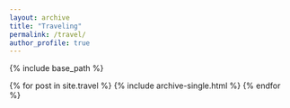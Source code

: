 ```yaml
---
layout: archive
title: "Traveling"
permalink: /travel/
author_profile: true
---
```


{% include base_path %}


{% for post in site.travel %}
  {% include archive-single.html %}
{% endfor %}
